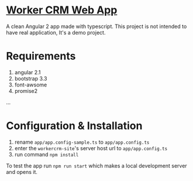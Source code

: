 # [Worker CRM Web App](https://github.com/aminbros/workercrm-client)

A clean Angular 2 app made with typescript. This project is not intended to
have real application, It's a demo project.

# Requirements

1. angular 2.1
2. bootstrap 3.3
3. font-awsome
4. promise2

...

# Configuration & Installation

1. rename `app/app.config-sample.ts` to `app/app.config.ts`
2. enter the `workercrm-site`'s server host url to `app/app.config.ts`
3. run command `npm install`


To test the app run `npm run start` which makes a local development server and
opens it.



